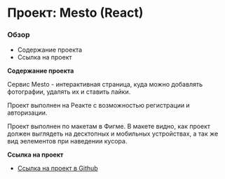 # Проект: Mesto (React)

### Обзор
* Содержание проекта
* Ссылка на проект

**Содержание проекта**

Сервис Mesto - интерактивная страница, куда можно добавлять фотографии, удалять их и ставить лайки.

Проект выполнен на Реакте с возможностью регистрации и авторизации.

Проект выполнен по макетам в Фигме.
В макете видно, как проект должен выглядеть на десктопных и мобильных устройствах, а так же вид эелементов при наведении кусора. 


**Ссылка на проект**

* [Ссылка на проект в Github](https://github.com/iskra273/react-mesto-auth.git)
